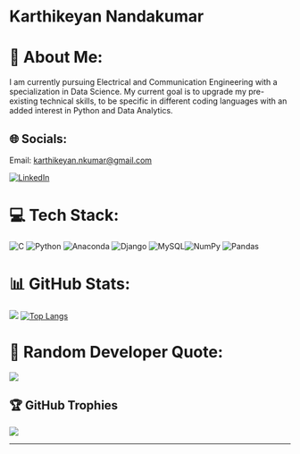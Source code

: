# Karthikeyan Nandakumar

# 💫 About Me:
I am currently pursuing Electrical and Communication Engineering with a specialization in Data Science. My current goal is to upgrade my pre-existing technical skills, to be specific in different coding languages with an added interest in Python and Data Analytics.

## 🌐 Socials:
Email: karthikeyan.nkumar@gmail.com

[![LinkedIn](https://img.shields.io/badge/LinkedIn-%230077B5.svg?logo=linkedin&logoColor=white)](https://www.linkedin.com/in/karthikeyan-nandakumar/) 

# 💻 Tech Stack:
![C](https://img.shields.io/badge/c-%2300599C.svg?style=flat-square&logo=c&logoColor=white) ![Python](https://img.shields.io/badge/python-3670A0?style=flat-square&logo=python&logoColor=ffdd54) ![Anaconda](https://img.shields.io/badge/Anaconda-%2344A833.svg?style=flat-square&logo=anaconda&logoColor=white) ![Django](https://img.shields.io/badge/django-%23092E20.svg?style=flat-square&logo=django&logoColor=white) ![MySQL](https://img.shields.io/badge/mysql-%2300f.svg?style=flat-square&logo=mysql&logoColor=white)![NumPy](https://img.shields.io/badge/numpy-%23013243.svg?style=flat-square&logo=numpy&logoColor=white) ![Pandas](https://img.shields.io/badge/pandas-%23150458.svg?style=flat-square&logo=pandas&logoColor=white)

# 📊 GitHub Stats:
![](https://github-readme-streak-stats.herokuapp.com/?user=kayteekay1412&theme=dark&hide_border=false)
[![Top Langs](https://github-readme-stats.vercel.app/api/top-langs/?username=kayteekay1412&layout=compact&theme=vision-friendly-dark)](https://github.com/kayteekay1412/github-readme-stats)<br/>
# 📝 Random Developer Quote:
![](https://quotes-github-readme.vercel.app/api?type=horizontal&theme=radical)
## 🏆 GitHub Trophies
![](https://github-profile-trophy.vercel.app/?username=kayteekay1412&theme=radical&no-frame=true&no-bg=false&margin-w=4)

---
